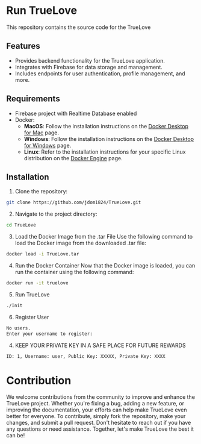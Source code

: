 # Run TrueLove 

This repository contains the source code for the TrueLove

## Features

- Provides backend functionality for the TrueLove application.
- Integrates with Firebase for data storage and management.
- Includes endpoints for user authentication, profile management, and more.

## Requirements
- Firebase project with Realtime Database enabled
- Docker:
  - **MacOS**: Follow the installation instructions on the [Docker Desktop for Mac](https://docs.docker.com/desktop/mac/install/) page.
  - **Windows**: Follow the installation instructions on the [Docker Desktop for Windows](https://docs.docker.com/desktop/windows/install/) page.
  - **Linux**: Refer to the installation instructions for your specific Linux distribution on the [Docker Engine](https://docs.docker.com/engine/install/) page.


## Installation

1. Clone the repository:

```bash
git clone https://github.com/jdom1824/TrueLove.git 
```
2. Navigate to the project directory:

```bash
cd TrueLove
```
3. Load the Docker Image from the .tar File
Use the following command to load the Docker image from the downloaded .tar file:

```bash
docker load -i TrueLove.tar
```
4. Run the Docker Container
Now that the Docker image is loaded, you can run the container using the following command:

```bash
docker run -it truelove
```
5. Run TrueLove
```bash
./Init
```
6. Register User

```bash
No users.
Enter your username to register:
```

4. KEEP YOUR PRIVATE KEY IN A SAFE PLACE FOR FUTURE REWARDS

```bash
ID: 1, Username: user, Public Key: XXXXX, Private Key: XXXX
```

# Contribution
We welcome contributions from the community to improve and enhance the TrueLove project. Whether you're fixing a bug, adding a new feature, or improving the documentation, your efforts can help make TrueLove even better for everyone. To contribute, simply fork the repository, make your changes, and submit a pull request. Don't hesitate to reach out if you have any questions or need assistance. Together, let's make TrueLove the best it can be!
